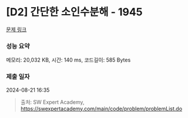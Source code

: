 # [D2] 간단한 소인수분해 - 1945 

[문제 링크](https://swexpertacademy.com/main/code/problem/problemDetail.do?contestProbId=AV5Pl0Q6ANQDFAUq) 

### 성능 요약

메모리: 20,032 KB, 시간: 140 ms, 코드길이: 585 Bytes

### 제출 일자

2024-08-21 16:35



> 출처: SW Expert Academy, https://swexpertacademy.com/main/code/problem/problemList.do